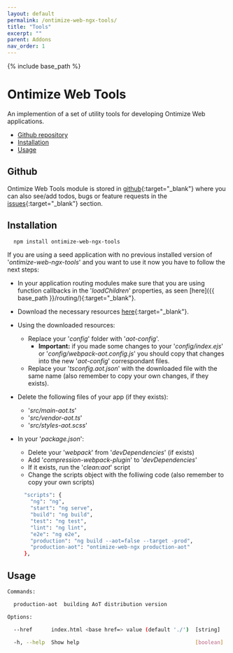 ```yaml
---
layout: default
permalink: /ontimize-web-ngx-tools/
title: "Tools"
excerpt: ""
parent: Addons
nav_order: 1
---
```

{% include base_path %}

# Ontimize Web Tools

An implemention of a set of utility tools for developing Ontimize Web applications.

* [Github repository](#github)
* [Installation](#installation)
* [Usage](#usage)

## Github
Ontimize Web Tools module is stored in [github](https://github.com/OntimizeWeb/ontimize-web-ngx-tools){:target="_blank"} where you can also see/add todos, bugs or feature requests in the [issues](https://github.com/OntimizeWeb/ontimize-web-ngx-tools/issues){:target="_blank"} section.


## Installation

```bash
  npm install ontimize-web-ngx-tools
```

If you are using a seed application with no previous installed version of '*ontimize-web-ngx-tools*' and you want to use it now you have to follow the next steps:

* In your application routing modules make sure that you are using function callbacks in the '*loadChildren*' properties, as seen [here]({{ base_path }}/routing/){:target="_blank"}.
* Download the necessary resources [here](https://drive.google.com/file/d/0B5lrV0DE-eStNk1zdXVjRmJJYVk/view?usp=sharing){:target="_blank"}.
* Using the downloaded resources:
  * Replace your '*config*' folder with '*aot-config*'.
    * **Important:** if you made some changes to your '*config/index.ejs*' or '*config/webpack-aot.config.js*' you should copy that changes into the new '*aot-config*' correspondant files.
  * Replace your '*tsconfig.aot.json*' with the downloaded file with the same name (also remember to copy your own changes, if they exists).
* Delete the following files of your app (if they exists):
  * '*src/main-aot.ts*'
  * '*src/vendor-aot.ts*'
  * '*src/styles-aot.scss*'
* In your '*package.json*':
  * Delete your '*webpack*' from '*devDependencies*' (if exists)
  * Add '*compression-webpack-plugin*' to '*devDependencies*'
  * If it exists, run the '*clean:aot*' script
  * Change the scripts object with the folliwing code (also remember to copy your own scripts)

  ```bash
    "scripts": {
      "ng": "ng",
      "start": "ng serve",
      "build": "ng build",
      "test": "ng test",
      "lint": "ng lint",
      "e2e": "ng e2e",
      "production": "ng build --aot=false --target -prod",
      "production-aot": "ontimize-web-ngx production-aot"
    },
  ```


## Usage

```bash
Commands:

  production-aot  building AoT distribution version

Options:

  --href      index.html <base href=> value (default './')  [string]

  -h, --help  Show help                                     [boolean]
```
